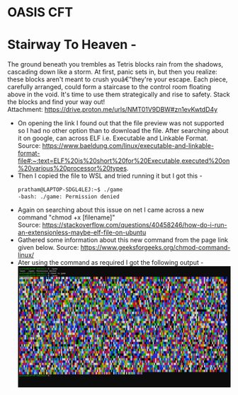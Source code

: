 # OASIS CFT

# Stairway To Heaven -    
The ground beneath you trembles as Tetris blocks rain from the shadows, cascading down like a storm. At first, panic sets in, but then you realize: these blocks aren't meant to crush 
youâ€”they're your escape. Each piece, carefully arranged, could form a staircase to the control room floating above in the void. It's time to use them strategically and rise to safety. 
Stack the blocks and find your way out!     
Attachment: https://drive.proton.me/urls/NMT01V9DBW#zn1evKwtdD4y
* On opening the link I found out that the file preview was not supported so I had no other option than to download the file. After searching about it on google, can across 
  ELF i.e. Executable and Linkable Format.     
  Source: https://www.baeldung.com/linux/executable-and-linkable-format-file#:~:text=ELF%20is%20short%20for%20Executable,executed%20on%20various%20processor%20types.    
* Then I copied the file to WSL and tried running it but I got this -    
   ```
   pratham@LAPTOP-SDGL4LEJ:~$ ./game
   -bash: ./game: Permission denied
   ```
* Again on searching about this issue on net I came across a new command "chmod +x [filename]"     
   Source: https://stackoverflow.com/questions/40458246/how-do-i-run-an-extensionless-maybe-elf-file-on-ubuntu    
* Gathered some information about this new command from the page link given below.
  Source: https://www.geeksforgeeks.org/chmod-command-linux/
* Ater using the command as required I got the following output -
  ![OUTPUT](https://github.com/Pratham5934U/cryptonite_taskphase_pratham/blob/main/Linux%20Luminarium/crypt.png)
